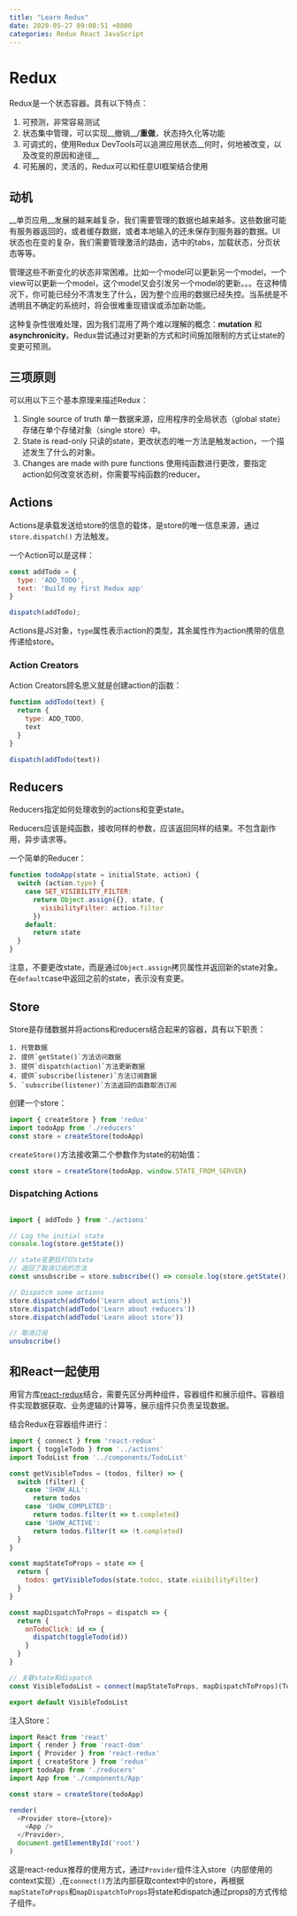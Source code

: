 ```yaml
---
title: "Learn Redux"
date: 2020-05-27 09:08:51 +0800
categories: Redux React JavaScript
---
```


# Redux

Redux是一个状态容器。具有以下特点：

1. 可预测，非常容易测试
2. 状态集中管理，可以实现__撤销__/__重做__，状态持久化等功能
3. 可调式的，使用Redux DevTools可以追溯应用状态__何时，何地被改变，以及改变的原因和途径__
4. 可拓展的，灵活的，Redux可以和任意UI框架结合使用



## 动机

__单页应用__发展的越来越复杂，我们需要管理的数据也越来越多。这些数据可能有服务器返回的，或者缓存数据，或者本地输入的还未保存到服务器的数据。UI状态也在变的复杂，我们需要管理激活的路由，选中的tabs，加载状态，分页状态等等。

管理这些不断变化的状态非常困难。比如一个model可以更新另一个model，一个view可以更新一个model，这个model又会引发另一个model的更新。。。在这种情况下，你可能已经分不清发生了什么，因为整个应用的数据已经失控。当系统是不透明且不确定的系统时，将会很难重现错误或添加新功能。

这种复杂性很难处理，因为我们混用了两个难以理解的概念：__mutation__ 和 __asynchronicity__。Redux尝试通过对更新的方式和时间施加限制的方式让state的变更可预测。



## 三项原则

可以用以下三个基本原理来描述Redux：

1. Single source of truth 单一数据来源，应用程序的全局状态（global state）存储在单个存储对象（single store）中。
2. State is read-only 只读的state，更改状态的唯一方法是触发action，一个描述发生了什么的对象。
3. Changes are made with pure functions 使用纯函数进行更改，要指定action如何改变状态树，你需要写纯函数的reducer。



## Actions

Actions是承载发送给store的信息的载体，是store的唯一信息来源，通过 `store.dispatch()` 方法触发。

一个Action可以是这样：

```js
const addTodo = {
  type: 'ADD_TODO',
  text: 'Build my first Redux app'
}

dispatch(addTodo);
```

Actions是JS对象，`type`属性表示action的类型，其余属性作为action携带的信息传递给store。



### Action Creators

Action Creators顾名思义就是创建action的函数：

```js
function addTodo(text) {
  return {
    type: ADD_TODO,
    text
  }
}

dispatch(addTodo(text))
```



## Reducers

Reducers指定如何处理收到的actions和变更state。

Reducers应该是纯函数，接收同样的参数，应该返回同样的结果。不包含副作用，异步请求等。

一个简单的Reducer：

```js
function todoApp(state = initialState, action) {
  switch (action.type) {
    case SET_VISIBILITY_FILTER:
      return Object.assign({}, state, {
        visibilityFilter: action.filter
      })
    default:
      return state
  }
}
```

注意，不要更改state，而是通过`Object.assign`拷贝属性并返回新的state对象。在`default`case中返回之前的state，表示没有变更。



## Store

Store是存储数据并将actions和reducers结合起来的容器，具有以下职责：

	1. 托管数据
 	2. 提供`getState()`方法访问数据
 	3. 提供`dispatch(action)`方法更新数据
 	4. 提供`subscribe(listener)`方法订阅数据
 	5. `subscribe(listener)`方法返回的函数取消订阅

创建一个store：

```js
import { createStore } from 'redux'
import todoApp from './reducers'
const store = createStore(todoApp)
```

`createStore()`方法接收第二个参数作为state的初始值：

```js
const store = createStore(todoApp, window.STATE_FROM_SERVER)
```



### Dispatching Actions

```js

import { addTodo } from './actions'

// Log the initial state
console.log(store.getState())

// state变更后打印state
// 返回了取消订阅的方法
const unsubscribe = store.subscribe(() => console.log(store.getState()))

// Dispatch some actions
store.dispatch(addTodo('Learn about actions'))
store.dispatch(addTodo('Learn about reducers'))
store.dispatch(addTodo('Learn about store'))

// 取消订阅
unsubscribe()
```



## 和React一起使用

用官方库[react-redux](https://react-redux.js.org/)结合，需要先区分两种组件，容器组件和展示组件。容器组件实现数据获取、业务逻辑的计算等，展示组件只负责呈现数据。

结合Redux在容器组件进行：

```js
import { connect } from 'react-redux'
import { toggleTodo } from '../actions'
import TodoList from '../components/TodoList'

const getVisibleTodos = (todos, filter) => {
  switch (filter) {
    case 'SHOW_ALL':
      return todos
    case 'SHOW_COMPLETED':
      return todos.filter(t => t.completed)
    case 'SHOW_ACTIVE':
      return todos.filter(t => !t.completed)
  }
}

const mapStateToProps = state => {
  return {
    todos: getVisibleTodos(state.todos, state.visibilityFilter)
  }
}

const mapDispatchToProps = dispatch => {
  return {
    onTodoClick: id => {
      dispatch(toggleTodo(id))
    }
  }
}

// 关联state和dispatch
const VisibleTodoList = connect(mapStateToProps, mapDispatchToProps)(TodoList)

export default VisibleTodoList
```

注入Store：

```js
import React from 'react'
import { render } from 'react-dom'
import { Provider } from 'react-redux'
import { createStore } from 'redux'
import todoApp from './reducers'
import App from './components/App'

const store = createStore(todoApp)

render(
  <Provider store={store}>
    <App />
  </Provider>,
  document.getElementById('root')
)
```

这是react-redux推荐的使用方式，通过`Provider`组件注入store（内部使用的context实现）,在`connect()`方法内部获取context中的store，再根据`mapStateToProps`和`mapDispatchToProps`将state和dispatch通过props的方式传给子组件。



